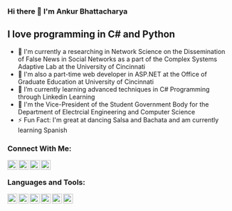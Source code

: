 ### Hi there 👋 I'm Ankur Bhattacharya

<!--
**ankurb86/ankurb86** is a ✨ _special_ ✨ repository because its `README.md` (this file) appears on your GitHub profile.

Here are some ideas to get you started:

- 🔭 I’m currently working on ...
- 🌱 I’m currently learning ...
- 👯 I’m looking to collaborate on ...
- 🤔 I’m looking for help with ...
- 💬 Ask me about ...
- 📫 How to reach me: ...
- 😄 Pronouns: ...
- ⚡ Fun fact: ...
-->
## I love programming in C# and Python
- 🔭 I'm currently a researching in Network Science on the Dissemination of False News in Social Networks as a part of the Complex Systems Adaptive Lab at the University of Cincinnati
- 🔭 I'm also a part-time web developer in ASP.NET at the Office of Graduate Education at University of Cincinnati
- 🌱 I’m currently learning advanced techniques in C# Programming through Linkedin Learning
- 👯 I'm the Vice-President of the Student Government Body for the Department of Electrcial Engineering and Computer Science
- ⚡ Fun Fact: I'm great at dancing Salsa and Bachata and am currently learning Spanish


### Connect With Me:


[<img align="left" alt="AnkurB | LinkedIn" width="22px" src="https://cdn.jsdelivr.net/npm/simple-icons@v3/icons/linkedin.svg" />][linkedin]
[<img align="left" alt="AnkurB | Facebook" width="22px" src="https://cdn.jsdelivr.net/npm/simple-icons@3.12.1/icons/facebook.svg" />][facebook]
[<img align="left" alt="AnkurB | Instagram" width="22px" src="https://cdn.jsdelivr.net/npm/simple-icons@v3/icons/instagram.svg" />][instagram]
[<img align="left" alt="AnkurB | Twitter" width="22px" src="https://cdn.jsdelivr.net/npm/simple-icons@v3/icons/twitter.svg" />][twitter]

<br />

### Languages and Tools:

<img align="left" alt="DotNet" width="22px" src="https://cdn.jsdelivr.net/npm/simple-icons@3.12.1/icons/dot-net.svg" />
<img align="left" alt="Python" width="22px" src="https://cdn.jsdelivr.net/npm/simple-icons@3.12.1/icons/python.svg" />
<img align="left" alt="Javascript" width="22px" src="https://cdn.jsdelivr.net/npm/simple-icons@3.12.1/icons/javascript.svg" />
<img align="left" alt="HTML5" width="22px" src="https://cdn.jsdelivr.net/npm/simple-icons@3.12.1/icons/html5.svg" />
<img align="left" alt="CSS3" width="22px" src="https://cdn.jsdelivr.net/npm/simple-icons@3.12.1/icons/css3.svg" />
<img align="left" alt="MySQL" width="22px" src="https://cdn.jsdelivr.net/npm/simple-icons@3.12.1/icons/mysql.svg" />

<br />

[linkedin]: https://www.linkedin.com/in/ankurb86/
[facebook]: https://www.facebook.com/ankurb86
[twitter]: https://twitter.com/ankur_codelife
[instagram]: https://www.instagram.com/an_omega_wolf/
